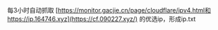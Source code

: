 每3小时自动抓取
[https://monitor.gacjie.cn/page/cloudflare/ipv4.html和
 https://ip.164746.xyz](https://cf.090227.xyz/)
的优选ip，形成ip.txt 
